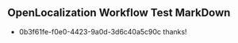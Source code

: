 ## OpenLocalization Workflow Test MarkDown
* 0b3f61fe-f0e0-4423-9a0d-3d6c40a5c90c thanks!

<!--HONumber=Jul16_HO4-->


